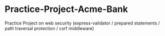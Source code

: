 # Practice-Project-Acme-Bank
Practice Project on web security (express-validator / prepared statements / path traversal protection / csrf middleware)
